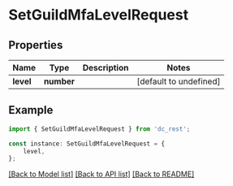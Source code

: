 # SetGuildMfaLevelRequest


## Properties

Name | Type | Description | Notes
------------ | ------------- | ------------- | -------------
**level** | **number** |  | [default to undefined]

## Example

```typescript
import { SetGuildMfaLevelRequest } from 'dc_rest';

const instance: SetGuildMfaLevelRequest = {
    level,
};
```

[[Back to Model list]](../README.md#documentation-for-models) [[Back to API list]](../README.md#documentation-for-api-endpoints) [[Back to README]](../README.md)
